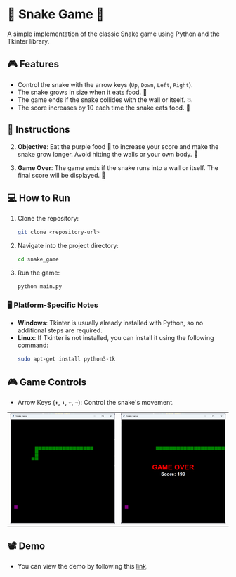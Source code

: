 # 🐍 Snake Game 🐍

A simple implementation of the classic Snake game using Python and the Tkinter library.

## 🎮 Features

- Control the snake with the arrow keys (`Up`, `Down`, `Left`, `Right`).
- The snake grows in size when it eats food. 🍏
- The game ends if the snake collides with the wall or itself. 💥
- The score increases by 10 each time the snake eats food. 🎯

## 🚀 Instructions
   
2. **Objective**: Eat the purple food 🍇 to increase your score and make the snake grow longer. Avoid hitting the walls or your own body. 🚫

3. **Game Over**: The game ends if the snake runs into a wall or itself. The final score will be displayed. 🏁

## 💻 How to Run

1. Clone the repository:
   ```bash
   git clone <repository-url>
   ```

2. Navigate into the project directory:
   ```bash
   cd snake_game
   ```

3. Run the game:
   ```bash
   python main.py
   ```

### 🖥️ Platform-Specific Notes

- **Windows**: Tkinter is usually already installed with Python, so no additional steps are required.
- **Linux**: If Tkinter is not installed, you can install it using the following command:
  ```bash
  sudo apt-get install python3-tk
  ```

## 🎮 Game Controls

- Arrow Keys (`⬆️`, `⬇️`, `⬅️`, `➡️`): Control the snake's movement.

|         |         |
|---------|---------|
| ![Image 1](./assets/snake_1.png) | ![Image 2](./assets/snake_2.png) |

## 📽️ Demo
- You can view the demo by following this [link](https://drive.google.com/file/d/1MGCUfDa_M2dILiT1QBiox_HyKkcQ5y_y/view?usp=sharing).